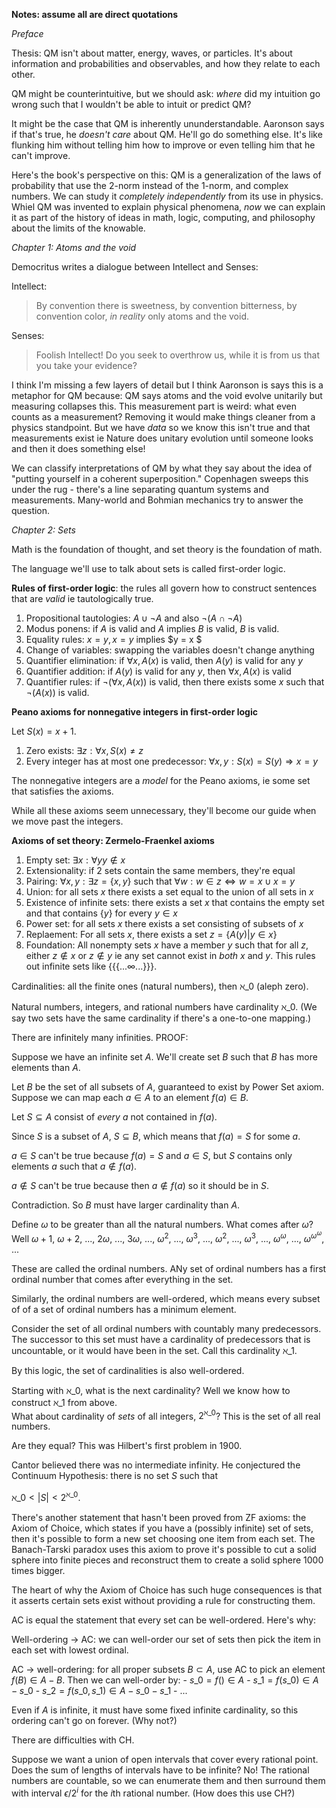 **Notes: assume all are direct quotations**

*Preface* 

Thesis: QM isn't about matter, energy, waves, or particles. It's about 
information and probabilities and observables, and how they relate to each 
other. 

QM might be counterintuitive, but we should ask: *where* did my intuition go 
wrong such that I wouldn't be able to intuit or predict QM? 

It might be the case that QM is inherently ununderstandable. Aaronson says if 
that's true, he *doesn't care* about QM. He'll go do something else. It's like 
flunking him without telling him how to improve or even telling him that he 
can't improve. 

Here's the book's perspective on this: QM is a generalization of the laws of 
probability that use the 2-norm instead of the 1-norm, and complex numbers. 
We can study it *completely independently* from its use in physics. Whiel QM 
was invented to explain physical phenomena, *now* we can explain it as part of 
the history of ideas in math, logic, computing, and philosophy about the limits 
of the knowable. 

*Chapter 1: Atoms and the void* 

Democritus writes a dialogue between Intellect and Senses: 

Intellect: 
> By convention there is sweetness, by convention bitterness, by convention 
color, *in reality* only atoms and the void. 

Senses: 
> Foolish Intellect! Do you seek to overthrow us, while it is from us that you 
take your evidence? 

I think I'm missing a few layers of detail but I think Aaronson is says this is 
a metaphor for QM because: QM says atoms and the void evolve unitarily but 
measuring collapses this. This measurement part is weird: what even counts as a 
measurement? Removing it would make things cleaner from a physics standpoint. 
But we have *data* so we know this isn't true and that measurements exist ie 
Nature does unitary evolution until someone looks and then it does something 
else! 

We can classify interpretations of QM by what they say about the idea of 
"putting yourself in a coherent superposition." Copenhagen sweeps this under 
the rug - there's a line separating quantum systems and measurements. 
Many-world and Bohmian mechanics try to answer the question. 

*Chapter 2: Sets* 

Math is the foundation of thought, and set theory is the foundation of math. 

The language we'll use to talk about sets is called first-order logic. 

**Rules of first-order logic**: the rules all govern how to construct sentences
that are *valid* ie tautologically true. 

1. Propositional tautologies: $A \cup \neg A$ and also $\neg( A \cap \neg A )$
2. Modus ponens: if $A$ is valid and $A$ implies $B$ is valid, $B$ is valid. 
3. Equality rules: $x = y, x = y$ implies $y = x $
4. Change of variables: swapping the variables doesn't change anything 
5. Quantifier elimination: if $\forall x, A(x)$ is valid, then $A(y)$ is valid 
for any $y$ 
6. Quantifier addition: if $A(y)$ is valid for any $y$, then $\forall x, A(x)$ 
is valid 
7. Quantifier rules: if $\neg( \forall x, A(x) )$ is valid, then there exists 
some $x$ such that $\neg(A(x))$ is valid. 

**Peano axioms for nonnegative integers in first-order logic**

Let $S(x) = x + 1$. 

1. Zero exists: $\exists z: \forall x, S(x) \neq z$
2. Every integer has at most one predecessor: $\forall x,y : S(x) = S(y) 
\Rightarrow x = y$

The nonnegative integers are a *model* for the Peano axioms, ie some set that 
satisfies the axioms. 


While all these axioms seem unnecessary, they'll become our guide when we move 
past the integers. 

**Axioms of set theory: Zermelo-Fraenkel axioms** 

1. Empty set: $\exists x: \forall y y \notin x$
2. Extensionality: if 2 sets contain the same members, they're equal 
3. Pairing: $\forall x, y: \exists z = \{ x, y \}$ such that $\forall w: w \in 
z \iff w = x \cup x = y$
4. Union: for all sets $x$ there exists a set equal to the union of all sets 
in $x$
5. Existence of infinite sets: there exists a set $x$ that contains the empty 
set and that contains $\{ y \}$ for every $y \in x$
6. Power set: for all sets $x$ there exists a set consisting of subsets of $x$ 
7. Replaement: For all sets $x$, there exists a set $z = \{ A(y) | y \in x \}$
8. Foundation: All nonempty sets $x$ have a member $y$ such that for all $z$, 
either $z \notin x$ or $z \notin y$ ie any set cannot exist in *both* $x$ and 
$y$. This rules out infinite sets like $\{ \{ \{ ... \infty ... \} \} \}$. 

Cardinalities: all the finite ones (natural numbers), then $\aleph\_0$ (aleph 
zero). 

Natural numbers, integers, and rational numbers have cardinality $\aleph\_0$. 
(We say two sets have the same cardinality if there's a one-to-one mapping.) 

There are infinitely many infinities. PROOF: 

Suppose we have an infinite set $A$. We'll create set $B$ such that $B$ has 
more elements than $A$. 

Let $B$ be the set of all subsets of $A$, guaranteed to exist by Power Set 
axiom. Suppose we can map each $a \in A$ to an element $f(a) \in B$. 

Let $S \subseteq A$ consist of *every* $a$ not contained in $f(a)$. 

Since $S$ is a subset of $A$, $S \subseteq B$, which means that $f(a) = S$ for 
some $a$. 

$a \in S$ can't be true because $f(a) = S$ and $a \in S$, but $S$ contains only 
elements $a$ such that $a \notin f(a)$. 

$a \notin S$ can't be true because then $a \notin f(a)$ so it should be in $S$. 

Contradiction. So $B$ must have larger cardinality than $A$. 

Define $\omega$ to be greater than all the natural numbers. What comes after 
$\omega$? Well $\omega + 1$, $\omega + 2$, ..., $2\omega$, ..., $3\omega$, ..., 
$\omega^2$, ..., $\omega^3$, ..., $\omega^2$, ..., $\omega^3$, ..., 
$\omega^\omega$, ..., $\omega^{\omega^\omega}$, ... 

These are called the ordinal numbers. ANy set of ordinal numbers has a first 
ordinal number that comes after everything in the set. 

Similarly, the ordinal numbers are well-ordered, which means every subset of 
of a set of ordinal numbers has a minimum element. 

Consider the set of all ordinal numbers with countably many predecessors. The 
successor to this set must have a cardinality of predecessors that is 
uncountable, or it would have been in the set. Call this cardinality 
$\aleph\_1$. 

By this logic, the set of cardinalities is also well-ordered. 

Starting with $\aleph\_0$, what is the next cardinality? 
    Well we know how to construct $\aleph\_1$ from above.  
    What about cardinality of *sets* of all integers, $2^{\aleph\_0}$? This is 
the set of all real numbers. 

Are they equal? This was Hilbert's first problem in 1900. 

Cantor believed there was no intermediate infinity. He conjectured the Continuum 
Hypothesis: there is no set $S$ such that 

$\aleph\_0 < | S | < 2^{\aleph\_0}$. 

There's another statement that hasn't been proved from ZF axioms: the Axiom of 
Choice, which states if you have a (possibly infinite) set of sets, then it's 
possible to form a new set choosing one item from each set. The Banach-Tarski 
paradox uses this axiom to prove it's possible to cut a solid sphere into 
finite pieces and reconstruct them to create a solid sphere 1000 times bigger. 

The heart of why the Axiom of Choice has such huge consequences is that it 
asserts certain sets exist without providing a rule for constructing them. 

AC is equal the statement that every set can be well-ordered. Here's why: 

Well-ordering -> AC: we can well-order our set of sets then pick the item 
in each set with lowest ordinal. 

AC -> well-ordering: for all proper subsets $B \subset A$, use AC to pick 
an element $f(B) \in A - B$. Then we can well-order by: 
    - $s\_0 = f( {} ) \in A$ 
    - $s\_1 = f( {s\_0} ) \in A - s\_0$ 
    - $s\_2 = f( {s\_0, s\_1} ) \in A - s\_0 - s\_1$ 
    - ... 

Even if $A$ is infinite, it must have some fixed infinite cardinality, so this 
ordering can't go on forever. (Why not?) 

There are difficulties with CH. 

Suppose we want a union of open intervals that cover every rational point. Does 
the sum of lengths of intervals have to be infinite? No! The rational numbers 
are countable, so we can enumerate them and then surround them with interval 
$\epsilon / 2^i$ for the $i$th rational number. (How does this use CH?) 
